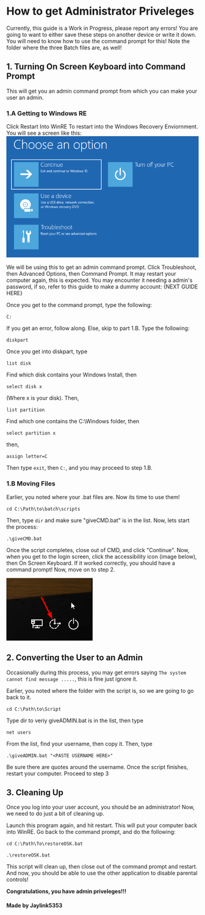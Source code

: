 # How to get Administrator Priveleges
Currently, this guide is a Work in Progress, please report any errors!
You are going to want to either save these steps on another device or write it down.
You will need to know how to use the command prompt for this! Note the folder where the three Batch files are, as well!

## 1. Turning On Screen Keyboard into Command Prompt
This will get you an admin command prompt from which you can make your user an admin.

### 1.A Getting to Windows RE
Click Restart Into WinRE To restart into the Windows Recovery Enviornment. You will see a screen like this:
![WinRE Screen](https://github.com/Jaylink5353/MSFTFamilySux/blob/admingain/Assets/WinRE.png?raw=true)

We will be using this to get an admin command prompt. Click Troubleshoot, then Advanced Options, then Command Prompt. It may restart your computer again, this is expected. You may encounter it needing a admin's password, if so, refer to this guide to make a dummy account: {NEXT GUIDE HERE}

Once you get to the command prompt, type the following:
```
C:
```
If you get an error, follow along. Else, skip to part 1.B.
Type the following:
```
diskpart
```
Once you get into diskpart, type
```
list disk
```
Find which disk contains your Windows Install, then
```
select disk x
```
(Where x is your disk). Then,
```
list partition
```
Find which one contains the C:\Windows folder, then
```
select partition x
```
then, 
``` 
assign letter=C
```
Then type `exit`, then `C:`, and you may proceed to step 1.B.

### 1.B Moving Files
Earlier, you noted where your .bat files are. Now its time to use them!
```
cd C:\Path\to\batch\scripts
```
Then, type `dir` and make sure "giveCMD.bat" is in the list. Now, lets start the process:
```
.\giveCMD.bat
```
Once the script completes, close out of CMD, and click "Continue". Now, when you get to the login screen, click the accessibility icon (image below), then On Screen Keyboard. If it worked correctly, you should have a command prompt! Now, move on to step 2.

![Accesibility Icon](https://github.com/Jaylink5353/MSFTFamilySux/blob/admingain/Assets/AccesibilityIcon.png?raw=true)

## 2. Converting the User to an Admin
Occasionally during this process, you may get errors saying `The system cannot find message .....`, this is fine just ignore it.

Earlier, you noted where the folder with the script is, so we are going to go back to it.
```
cd C:\Path\to\Script
```
Type dir to veriy giveADMIN.bat is in the list, then type
```
net users
```
From the list, find your username, then copy it. Then, type
```
.\giveADMIN.bat "<PASTE USERNAME HERE>"
```
Be sure there are quotes around the username. Once the script finishes, restart your computer. Proceed to step 3

## 3. Cleaning Up
Once you log into your user account, you should be an administrator! Now, we need to do just a bit of cleaning up.

Launch this program again, and hit restart. This will put your computer back into WinRE. Go back to the command prompt, and do the following:

```
cd C:\Path\To\restoreOSK.bat
```
```
.\restoreOSK.bat
```
This script will clean up, then close out of the command prompt and restart. And now, you should be able to use the other application to disable parental controls!

**Congratulations, you have admin priveleges!!!**

#### Made by Jaylink5353
